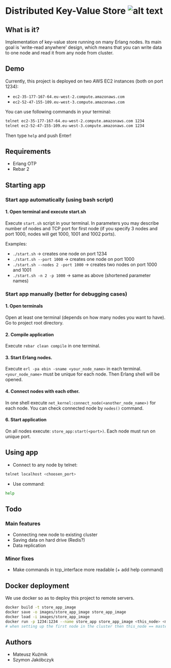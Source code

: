 # Distributed Key-Value Store ![alt text](https://travis-ci.org/mkuzmik/distributed-key-value-store.svg?branch=master)

## What is it?
Implementation of key-value store running on many Erlang nodes. Its main goal is 'write-read anywhere' design, which means that you can write data to one node and read it from any node from cluster.

## Demo

Currently, this project is deployed on two AWS EC2 instances (both on port 1234):
- `ec2-35-177-167-64.eu-west-2.compute.amazonaws.com`
- `ec2-52-47-155-109.eu-west-3.compute.amazonaws.com`

You can use following commands in your terminal:
```bash
telnet ec2-35-177-167-64.eu-west-2.compute.amazonaws.com 1234
telnet ec2-52-47-155-109.eu-west-3.compute.amazonaws.com 1234
```

Then type `help` and push Enter!

## Requirements
- Erlang OTP
- Rebar 2

## Starting app

### Start app automatically (using bash script)

#### 1. Open terminal and execute start.sh

Execute `start.sh` script in your terminal. In parameters you may describe number of nodes and  TCP port for first node
(if you specify 3 nodes and port 1000, nodes will get 1000, 1001 and 1002 ports).

Examples:

- `./start.sh`  -> creates one node on port 1234
- `./start.sh --port 1000`  -> creates one node on port 1000
- `./start.sh --nodes 2 -port 1000`  -> creates two nodes on port 1000 and 1001
- `./start.sh -n 2 -p 1000`  -> same as above (shortened parameter names)

### Start app manually (better for debugging cases)

#### 1. Open terminals
Open at least one terminal (depends on how many nodes you want to have). Go to project root directory.

#### 2. Compile application
Execute `rebar clean compile` in one terminal.

#### 3. Start Erlang nodes.
Execute `erl -pa ebin -sname <your_node_name>` in each terminal. `<your_node_name>` must be unique for each node. Then Erlang shell will be opened.

#### 4. Connect nodes with each other.
In one shell execute `net_kernel:connect_node(<another_node_name>)` for each node. You can check connected node by `nodes()` command.

#### 6. Start application
On all nodes execute: `store_app:start(<port>)`. Each node must run on unique port.

## Using app

- Connect to any node by telnet: 
```bash
telnet localhost <choosen_port>
```
- Use command:
```bash
help
```

## Todo

### Main features
- Connecting new node to existing cluster
- Saving data on hard drive (Redis?)
- Data replication

### Minor fixes
- Make commands in tcp_interface more readable (+ add help command)

## Docker deployment
We use docker so as to deploy this project to remote servers.

```bash
docker build -t store_app_image
docker save -o images/store_app_image store_app_image
docker load -i images/store_app_image
docker run -p 1234:1234 --name store_app store_app_image <this_node> <master_node> 
# when setting up the first node in the cluster then this_node == master_node
```

## Authors
- Mateusz Kuźmik
- Szymon Jakóbczyk